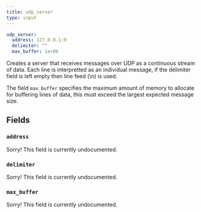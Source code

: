 ```yaml
---
title: udp_server
type: input
---
```


```yaml
udp_server:
  address: 127.0.0.1:0
  delimiter: ""
  max_buffer: 1e+06
```

Creates a server that receives messages over UDP as a continuous stream of data.
Each line is interpretted as an individual message, if the delimiter field is
left empty then line feed (\n) is used.

The field `max_buffer` specifies the maximum amount of memory to
allocate for buffering lines of data, this must exceed the largest expected
message size.

## Fields

### `address`

Sorry! This field is currently undocumented.

### `delimiter`

Sorry! This field is currently undocumented.

### `max_buffer`

Sorry! This field is currently undocumented.

